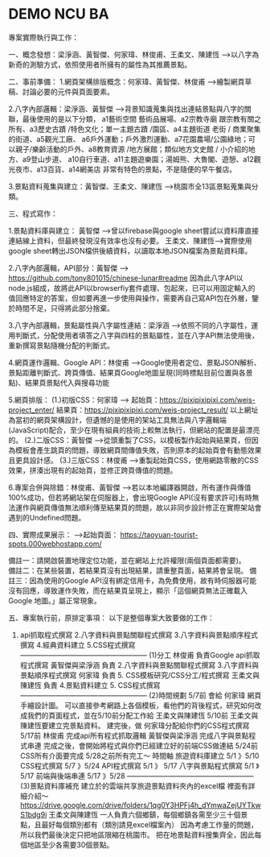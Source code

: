 # DEMO      NCU BA
專案實際執行與工作：

一、概念發想：梁淨涵、黃智傑、何家瑋、林俊甫、王柔文、陳建恆
-->以八字為新奇的測驗方式，依照使用者所擁有的屬性為其推薦景點。

二、事前準備：
1.網頁架構排版概念：何家瑋、黃智傑、林俊甫
-->繪製網頁草稿、討論必要的元件與頁面要素。

2.八字內部邏輯：梁淨涵、黃智傑
-->背景知識蒐集與找出連結景點與八字的關聯，最後使用的是以下分類，
a1藝術空間 藝術品展場、a2宗教寺廟 	跟宗教有關之所有、a3歷史古蹟 /特色文化；單一主題古蹟 /園區、a4主題街道	老街 / 商業聚集的街道、a5觀光工廠、
a6戶外運動；戶外激烈運動、a7花園農場/公園綠地；可以親子/樂齡活動的戶外、a8教育資源 /地方展館；類似地方文史館 / 小介紹的地方、a9登山步道、
a10自行車道、a11主題遊樂園；湯姆熊、大魯閣、遊憩、a12觀光夜市、a13百貨、a14網美店 非常有特色的景點，不是隨便的早午餐店。

3.景點資料蒐集與建立：黃智傑、王柔文、陳建恆
-->桃園市全13區景點蒐集與分類。

三、程式寫作： 

1.景點資料庫與建立：
黃智傑 -->曾以firebase與google sheet嘗試以資料庫直接連結線上資料，但最終發現沒有效率也沒有必要。 
王柔文、陳建恆-->實際使用google sheet轉出JSON檔供後續資料，以讀取本地JSON檔案為景點資料庫。

2.八字內部邏輯，API部分：黃智傑
--> https://github.com/tony801015/chinese-lunar#readme
因為此八字API以node.js組成，故將此API以browserfiy套件處理、包起來，已可以用固定輸入的值回應特定的答案，但如要再進一步使用與操作，需要再自己寫API包在外層，鑒於時間不足，只得將此部分捨棄。

3.八字內部邏輯，景點屬性與八字屬性連結：梁淨涵
-->依照不同的八字屬性，運用判斷式，分配使用者填答之八字與四柱的景點屬性，並在八字API無法使用後，重新撰寫景點隨機分配的判斷式。

4.網頁運作邏輯、Google API：林俊甫
-->Google使用者定位、景點JSON解析、景點距離判斷式、跨頁傳值、結果頁Google地圖呈現(同時標點目前位置與各景點)、結果頁景點代入與搜尋功能

5.網頁排版：
(1.)初版CSS：何家瑋
-->
起始頁：https://pixipixipixi.com/weis-project_enter/
結果頁：https://pixipixipixi.com/weis-project_result/
以上網址為當初的網頁架構設計，但遺憾的是使用的架站工具無法與八字邏輯端(JavaScript)配合，至少在現有組員的技術上較無法執行，但網站的配置是最漂亮的。
(2.)二版CSS：黃智傑
-->從頭重製了CSS，以模板製作起始與結果頁，但因為模板會產生跳頁的問題，導致網頁間傳值失敗，否則原本的起始頁會有動態效果且更具設計感。
(3.)三版CSS：林俊甫
-->重製起始頁CSS，使用網路零散的CSS效果，拼湊出現有的起始頁，並修正跨頁傳值的問題。

6.專案合併與除錯：林俊甫、黃智傑
-->若以本地編譯器開啟，所有運作與傳值100%成功，但若將網站架在伺服器上，會出現Google API(沒有要求許可)有時無法運作與網頁傳值無法順利傳至結果頁的問題，故以非同步設計修正在實際架站會遇到的Undefined問題。

四、實際成果展示：
-->起始頁面：
https://taoyuan-tourist-spots.000webhostapp.com/

備註一：請開啟裝置地理定位功能，並在網站上允許權限(兩個頁面都需要)。   
備註二：在某些裝置，若結果頁沒有出現結果，請重整頁面，結果將會呈現。
備註三：因為使用的Google API沒有綁定信用卡，為免費使用，故有時伺服器可能沒有回應，導致運作失敗，而在結果頁呈現上，顯示「這個網頁無法正確載入 Google 地圖。」屬正常現象。

五、專案執行前，原排定事項：
以下是整個專案大致要做的工作：
1.	api抓取程式撰寫 2.八字資料與景點關聯程式撰寫 3.八字資料與景點順序程式撰寫 4.經典資料建立 5.CSS程式撰寫
—————————————————— (1)分工
林俊甫 負責Google api抓取程式撰寫
黃智傑與梁淨涵 負責 2.八字資料與景點關聯程式撰寫 3.八字資料與景點順序程式撰寫
何家瑋 負責 5. CSS模板研究/CSS分工/程式撰寫
王柔文與陳建恆 負責 4.景點資料建立 5. CSS程式撰寫
—————————————————— (2)時間規劃
5/7前 會給 何家瑋 網頁手繪設計圖。 可以直接參考網路上各個模板，看他們的背後程式，研究如何改成我們的頁面程式，並在5/10前分配工作給 王柔文與陳建恆
5/10前 王柔文與陳建恆要建立完景點資料。 建完後，做 何家瑋分配給你們的CSS程式撰寫
5/17前 林俊甫 完成api所有程式抓取邏輯 黃智傑與梁淨涵 完成八字與景點程式串連
完成之後，會開始將程式與你們已經建立好的前端CSS做連結
5/24前 CSS所有介面要完成
5/28之前所有完工～
時間軸 旅遊資料庫建立 5/1 》5/10 CSS程式撰寫 5/7 》5/24 API程式撰寫 5/1 》 5/17 八字與景點程式撰寫 5/1 》5/17 前端與後端串連 5/17 》5/28
—————————————————— (3)景點資料庫補充 建立於的雲端共享旅遊景點資料夾內的excel檔 裡面有詳細介紹～ https://drive.google.com/drive/folders/1qg0Y3HPFj4h_dYmwaZejUYTkwS1bdg9i
王柔文與陳建恆 一人負責六個鄉鎮，每個鄉鎮各需至少三十個景點，且最好每個類別都有（類別請見excel檔案內）
因為考慮工作量的問題，所以我們最後決定只把地區限縮在桃園市。 把在地景點資料搜集齊全，因此每個地區至少各需要30個景點。
